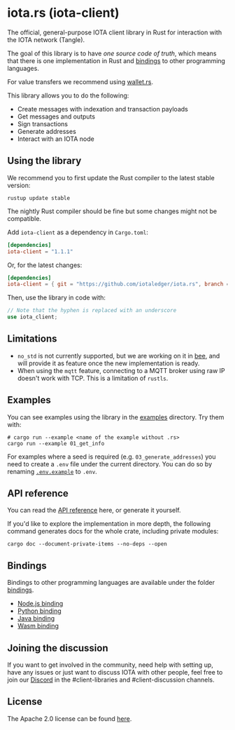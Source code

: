 # iota.rs (iota-client)

The official, general-purpose IOTA client library in Rust for interaction with the IOTA network (Tangle).

The goal of this library is to have _one source code of truth_, which means that there is one implementation in Rust and [bindings](#bindings) to other programming languages.

For value transfers we recommend using [wallet.rs](https://github.com/iotaledger/wallet.rs).

This library allows you to do the following:

* Create messages with indexation and transaction payloads
* Get messages and outputs
* Sign transactions
* Generate addresses
* Interact with an IOTA node

## Using the library

We recommend you to first update the Rust compiler to the latest stable version:

```shell
rustup update stable
```

The nightly Rust compiler should be fine but some changes might not be compatible.

Add `iota-client` as a dependency in `Cargo.toml`:

```toml
[dependencies]
iota-client = "1.1.1"
```

Or, for the latest changes:

```toml
[dependencies]
iota-client = { git = "https://github.com/iotaledger/iota.rs", branch = "dev" }
```

Then, use the library in code with:

```rust
// Note that the hyphen is replaced with an underscore
use iota_client;
```

## Limitations

- `no_std` is not currently supported, but we are working on it in [bee](https://github.com/iotaledger/bee), and will provide it as feature once the new implementation is ready.
- When using the `mqtt` feature, connecting to a MQTT broker using raw IP doesn't work with TCP. This is a limitation of `rustls`.

## Examples

You can see examples using the library in the [examples](examples/) directory. Try them with:

```shell
# cargo run --example <name of the example without .rs>
cargo run --example 01_get_info
```

For examples where a seed is required (e.g. `03_generate_addresses`) you need to create a `.env` file under the current directory. You can do so by renaming [`.env.example`](.env.example) to `.env`.

## API reference

You can read the [API reference](https://docs.rs/iota-client) here, or generate it yourself.

If you'd like to explore the implementation in more depth, the following command generates docs for the whole crate, including private modules:

```shell
cargo doc --document-private-items --no-deps --open
```

## Bindings

Bindings to other programming languages are available under the folder [bindings](bindings/).

* [Node.js binding](bindings/nodejs/)
* [Python binding](bindings/python/)
* [Java binding](bindings/java/)
* [Wasm binding](bindings/wasm/)

## Joining the discussion

If you want to get involved in the community, need help with setting up, have any issues or just want to discuss IOTA with other people, feel free to join our [Discord](https://discord.iota.org/) in the #client-libraries and #client-discussion channels.

## License

The Apache 2.0 license can be found [here](LICENSE).
